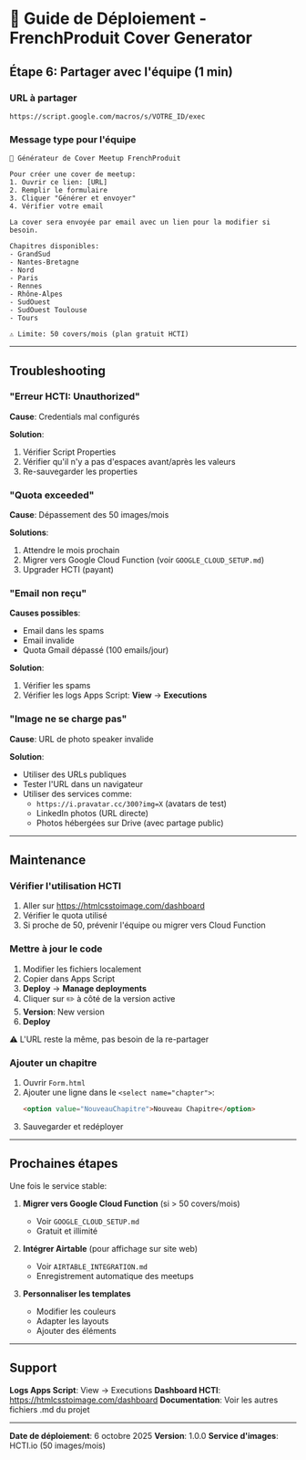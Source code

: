 # 🚀 Guide de Déploiement - FrenchProduit Cover Generator

## Étape 6: Partager avec l'équipe (1 min)

### URL à partager

```
https://script.google.com/macros/s/VOTRE_ID/exec
```

### Message type pour l'équipe

```
🎨 Générateur de Cover Meetup FrenchProduit

Pour créer une cover de meetup:
1. Ouvrir ce lien: [URL]
2. Remplir le formulaire
3. Cliquer "Générer et envoyer"
4. Vérifier votre email

La cover sera envoyée par email avec un lien pour la modifier si besoin.

Chapitres disponibles:
- GrandSud
- Nantes-Bretagne
- Nord
- Paris
- Rennes
- Rhône-Alpes
- SudOuest
- SudOuest Toulouse
- Tours

⚠️ Limite: 50 covers/mois (plan gratuit HCTI)
```

---

## Troubleshooting

### "Erreur HCTI: Unauthorized"

**Cause**: Credentials mal configurés

**Solution**:
1. Vérifier Script Properties
2. Vérifier qu'il n'y a pas d'espaces avant/après les valeurs
3. Re-sauvegarder les properties

### "Quota exceeded"

**Cause**: Dépassement des 50 images/mois

**Solutions**:
1. Attendre le mois prochain
2. Migrer vers Google Cloud Function (voir `GOOGLE_CLOUD_SETUP.md`)
3. Upgrader HCTI (payant)

### "Email non reçu"

**Causes possibles**:
- Email dans les spams
- Email invalide
- Quota Gmail dépassé (100 emails/jour)

**Solution**:
1. Vérifier les spams
2. Vérifier les logs Apps Script: **View** → **Executions**

### "Image ne se charge pas"

**Cause**: URL de photo speaker invalide

**Solution**:
- Utiliser des URLs publiques
- Tester l'URL dans un navigateur
- Utiliser des services comme:
  - `https://i.pravatar.cc/300?img=X` (avatars de test)
  - LinkedIn photos (URL directe)
  - Photos hébergées sur Drive (avec partage public)

---

## Maintenance

### Vérifier l'utilisation HCTI

1. Aller sur https://htmlcsstoimage.com/dashboard
2. Vérifier le quota utilisé
3. Si proche de 50, prévenir l'équipe ou migrer vers Cloud Function

### Mettre à jour le code

1. Modifier les fichiers localement
2. Copier dans Apps Script
3. **Deploy** → **Manage deployments**
4. Cliquer sur ✏️ à côté de la version active
5. **Version**: New version
6. **Deploy**

⚠️ L'URL reste la même, pas besoin de la re-partager

### Ajouter un chapitre

1. Ouvrir `Form.html`
2. Ajouter une ligne dans le `<select name="chapter">`:
   ```html
   <option value="NouveauChapitre">Nouveau Chapitre</option>
   ```
3. Sauvegarder et redéployer

---

## Prochaines étapes

Une fois le service stable:

1. **Migrer vers Google Cloud Function** (si > 50 covers/mois)
   - Voir `GOOGLE_CLOUD_SETUP.md`
   - Gratuit et illimité

2. **Intégrer Airtable** (pour affichage sur site web)
   - Voir `AIRTABLE_INTEGRATION.md`
   - Enregistrement automatique des meetups

3. **Personnaliser les templates**
   - Modifier les couleurs
   - Adapter les layouts
   - Ajouter des éléments

---

## Support

**Logs Apps Script**: View → Executions
**Dashboard HCTI**: https://htmlcsstoimage.com/dashboard
**Documentation**: Voir les autres fichiers .md du projet

---

**Date de déploiement**: 6 octobre 2025
**Version**: 1.0.0
**Service d'images**: HCTI.io (50 images/mois)
